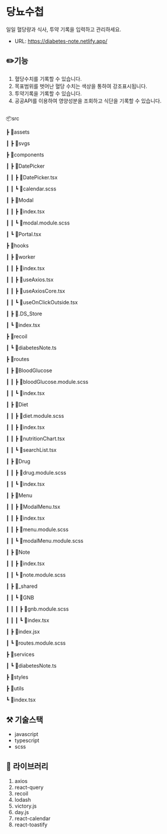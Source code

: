 # 당뇨수첩
 일일 혈당량과 식사, 투약 기록을 입력하고 관리하세요.
- URL: https://diabetes-note.netlify.app/

## ✏️기능

1. 혈당수치를 기록할 수 있습니다. 
2. 목표범위를 벗어난 혈당 수치는 색상을 통하여 강조표시됩니다.
3. 투약기록을 기록할 수 있습니다.
4. 공공API를 이용하여 영양성분을 조회하고 식단을 기록할 수 있습니다.


## 
📦src

 ┣ 📂assets
 
 ┃ ┣ 📂svgs
 
 ┣ 📂components
 
 ┃ ┣ 📂DatePicker
 
 ┃ ┃ ┣ 📜DatePicker.tsx
 
 ┃ ┃ ┗ 📜calendar.scss
 
 ┃ ┣ 📂Modal
 
 ┃ ┃ ┣ 📜index.tsx
 
 ┃ ┃ ┗ 📜modal.module.scss
 
 ┃ ┗ 📜Portal.tsx
 
 ┣ 📂hooks
 
 ┃ ┣ 📂worker
 
 ┃ ┃ ┣ 📜index.tsx
 
 ┃ ┃ ┣ 📜useAxios.tsx
 
 ┃ ┃ ┣ 📜useAxiosCore.tsx
 
 ┃ ┃ ┗ 📜useOnClickOutside.tsx
 
 ┃ ┣ 📜.DS_Store
 
 ┃ ┗ 📜index.tsx
 
 ┣ 📂recoil
 
 ┃ ┗ 📜diabetesNote.ts
 
 ┣ 📂routes
 
 ┃ ┣ 📂BloodGlucose
 
 ┃ ┃ ┣ 📜bloodGlucose.module.scss
 
 ┃ ┃ ┗ 📜index.tsx
 
 ┃ ┣ 📂Diet
 
 ┃ ┃ ┣ 📜diet.module.scss
 
 ┃ ┃ ┣ 📜index.tsx
 
 ┃ ┃ ┣ 📜nutritionChart.tsx
 
 ┃ ┃ ┗ 📜searchList.tsx
 
 ┃ ┣ 📂Drug
 
 ┃ ┃ ┣ 📜drug.module.scss
 
 ┃ ┃ ┗ 📜index.tsx
 
 ┃ ┣ 📂Menu
 
 ┃ ┃ ┣ 📜ModalMenu.tsx
 
 ┃ ┃ ┣ 📜index.tsx
 
 ┃ ┃ ┣ 📜menu.module.scss
 
 ┃ ┃ ┗ 📜modalMenu.module.scss
 
 ┃ ┣ 📂Note
 
 ┃ ┃ ┣ 📜index.tsx
 
 ┃ ┃ ┗ 📜note.module.scss
 
 ┃ ┣ 📂_shared
 
 ┃ ┃ ┗ 📂GNB
 
 ┃ ┃ ┃ ┣ 📜gnb.module.scss
 
 ┃ ┃ ┃ ┗ 📜index.tsx
 
 ┃ ┣ 📜index.jsx
 
 ┃ ┗ 📜routes.module.scss
 
 ┣ 📂services
 
 ┃ ┗ 📜diabetesNote.ts
 
 ┣ 📂styles
 
 ┣ 📂utils
 
 ┗  📜index.tsx


## ⚒ 기술스택

- javascript
- typescript
- scss

## 🔮 라이브러리

1. axios 
2. react-query 
3. recoil
4. lodash
5. victory.js
6. day.js
7. react-calendar
8. react-toastify
